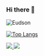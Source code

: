 ### Hi there 👋

<!--
**SobrancelhaDoDragao/SobrancelhaDoDragao** is a ✨ _special_ ✨ repository because its `README.md` (this file) appears on your GitHub profile.

Here are some ideas to get you started:

- 🔭 I’m currently working on ...
- 🌱 I’m currently learning ...
- 👯 I’m looking to collaborate on ...
- 🤔 I’m looking for help with ...
- 💬 Ask me about ...
- 📫 How to reach me: ...
- 😄 Pronouns: ...
- ⚡ Fun fact: ...
-->

![Eudson](https://github-readme-stats.vercel.app/api?username=SobrancelhaDoDragao&show_icons=true&theme=dark)

[![Top Langs](https://github-readme-stats.vercel.app/api/top-langs/?username=SobrancelhaDoDragao&layout=compact&theme=dark)](https://github.com/SobrancelhaDoDragao/github-readme-stats)

<a target='_blank' href="https://www.linkedin.com/in/eudson-dur%C3%A3es-010060192/">
        <img src="https://img.shields.io/badge/LinkedIn-0077B5?style=for-the-badge&logo=linkedin&logoColor=white">
</a>

 <a target='_blank' href="https://twitter.com/eudson_duraes">
        <img src="https://img.shields.io/badge/Twitter-1DA1F2?style=for-the-badge&logo=twitter&logoColor=white">
 </a>
